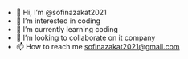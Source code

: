 - 👋 Hi, I’m @sofinazakat2021
- 👀 I’m interested in coding
- 🌱 I’m currently learning coding
- 💞️ I’m looking to collaborate on it company
- 📫 How to reach me sofinazakat2021@gmail.com

<!---
sofinazakat2021/sofinazakat2021 is a ✨ special ✨ repository because its `README.md` (this file) appears on your GitHub profile.
You can click the Preview link to take a look at your changes.
--->
